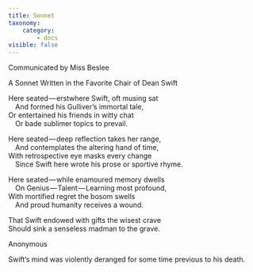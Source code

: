```yaml
---
title: Sonnet
taxonomy:
    category:
        - docs
visible: false
---
```


<div class="author">Communicated by Miss Beslee</div>

<span class="title">A Sonnet Written in the Favorite Chair of Dean Swift</span>

Here seated — erstwhere Swift, oft musing sat  
&emsp;And formed his Gulliver’s immortal tale,  
Or entertained his friends in witty chat  
&emsp;Or bade sublimer topics to prevail.

Here seated — deep reflection takes her range,  
&emsp;And contemplates the altering hand of time,  
With retrospective eye masks every change  
&emsp;Since Swift here wrote his prose or sportive rhyme.  

Here seated — while enamoured memory dwells  
&emsp;On Genius — Talent — Learning most profound,  
With mortified regret the bosom swells  
&emsp;And proud humanity receives a wound.  

That Swift endowed with gifts the wisest crave  
Should sink a senseless madman to the grave.

Anonymous

Swift’s mind was violently deranged for some time previous to his death.
